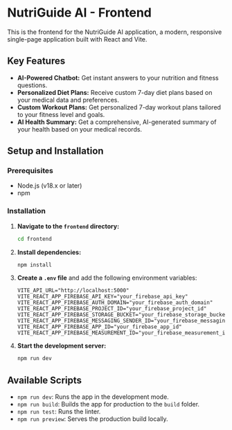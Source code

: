 # NutriGuide AI - Frontend

This is the frontend for the NutriGuide AI application, a modern, responsive single-page application built with React and Vite.

## Key Features

*   **AI-Powered Chatbot:** Get instant answers to your nutrition and fitness questions.
*   **Personalized Diet Plans:** Receive custom 7-day diet plans based on your medical data and preferences.
*   **Custom Workout Plans:** Get personalized 7-day workout plans tailored to your fitness level and goals.
*   **AI Health Summary:** Get a comprehensive, AI-generated summary of your health based on your medical records.

## Setup and Installation

### Prerequisites

*   Node.js (v18.x or later)
*   npm

### Installation

1.  **Navigate to the `frontend` directory:**
    ```bash
    cd frontend
    ```
2.  **Install dependencies:**
    ```bash
    npm install
    ```
3.  **Create a `.env` file** and add the following environment variables:
    ```
    VITE_API_URL="http://localhost:5000"
    VITE_REACT_APP_FIREBASE_API_KEY="your_firebase_api_key"
    VITE_REACT_APP_FIREBASE_AUTH_DOMAIN="your_firebase_auth_domain"
    VITE_REACT_APP_FIREBASE_PROJECT_ID="your_firebase_project_id"
    VITE_REACT_APP_FIREBASE_STORAGE_BUCKET="your_firebase_storage_bucket"
    VITE_REACT_APP_FIREBASE_MESSAGING_SENDER_ID="your_firebase_messaging_sender_id"
    VITE_REACT_APP_FIREBASE_APP_ID="your_firebase_app_id"
    VITE_REACT_APP_FIREBASE_MEASUREMENT_ID="your_firebase_measurement_id"
    ```
4.  **Start the development server:**
    ```bash
    npm run dev
    ```

## Available Scripts

*   `npm run dev`: Runs the app in the development mode.
*   `npm run build`: Builds the app for production to the `build` folder.
*   `npm run test`: Runs the linter.
*   `npm run preview`: Serves the production build locally.
